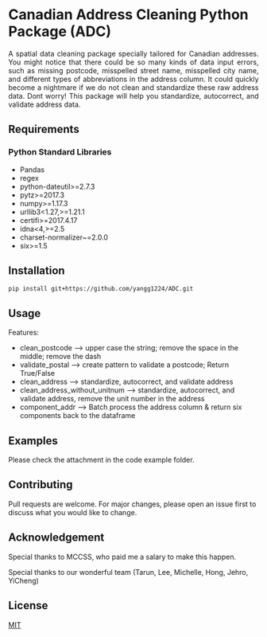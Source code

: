 # Canadian Address Cleaning Python Package (ADC) 
<p align="justify">
A spatial data cleaning package specially tailored for Canadian addresses. You might notice that there could be so many kinds of data input errors, such as missing postcode, misspelled street name, misspelled city name, and different types of abbreviations in the address column. It could quickly become a nightmare if we do not clean and standardize these raw address data. Dont worry! This package will help you standardize, autocorrect, and validate address data. 
</p>  

## Requirements
### Python Standard Libraries
 - Pandas
 - regex
 - python-dateutil>=2.7.3
 - pytz>=2017.3
 - numpy>=1.17.3
 - urllib3<1.27,>=1.21.1
 - certifi>=2017.4.17
 - idna<4,>=2.5
 - charset-normalizer~=2.0.0
 - six>=1.5
 
## Installation

```
pip install git+https://github.com/yangg1224/ADC.git
```

## Usage
Features:
* clean_postcode  --> upper case the string; remove the space in the middle; remove the dash
* validate_postal    --> create pattern to validate a postcode; Return True/False
* clean_address      --> standardize, autocorrect, and validate address
* clean_address_without_unitnum  --> standardize, autocorrect, and validate address, remove the unit number in the address
* component_addr      --> Batch process the address column & return six components back to the dataframe


## Examples
Please check the attachment in the code example folder. 

## Contributing
Pull requests are welcome. For major changes, please open an issue first to discuss what you would like to change.

## Acknowledgement
Special thanks to MCCSS, who paid me a salary to make this happen. 


Special thanks to our wonderful team (Tarun, Lee, Michelle, Hong, Jehro, YiCheng)

## License
[MIT](https://choosealicense.com/licenses/mit/)
